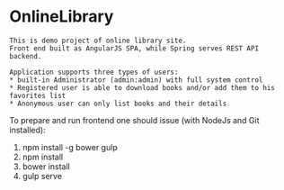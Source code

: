 # OnlineLibrary

	This is demo project of online library site. 
	Front end built as AngularJS SPA, while Spring serves REST API backend. 

	Application supports three types of users: 
	* built-in Administrator (admin:admin) with full system control
	* Registered user is able to download books and/or add them to his favorites list
	* Anonymous user can only list books and their details


  To prepare and run frontend one should issue (with NodeJs and Git installed):
  1. npm install -g bower gulp
  2. npm install
  3. bower install
  4. gulp serve
